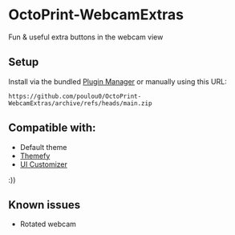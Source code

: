 # OctoPrint-WebcamExtras

Fun & useful extra buttons in the webcam view

## Setup

Install via the bundled [Plugin Manager](https://docs.octoprint.org/en/master/bundledplugins/pluginmanager.html)
or manually using this URL:

    https://github.com/poulou0/OctoPrint-WebcamExtras/archive/refs/heads/main.zip

## Compatible with:
* Default theme
* [Themefy](https://plugins.octoprint.org/plugins/themeify/)
* [UI Customizer](https://plugins.octoprint.org/plugins/uicustomizer/)

:))

## Known issues
* Rotated webcam
